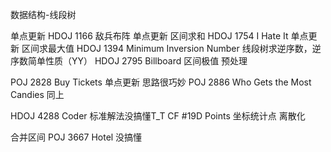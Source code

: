 数据结构-线段树

单点更新
HDOJ	1166	敌兵布阵					单点更新 区间求和
HDOJ	1754	I Hate It					单点更新 区间求最大值
HDOJ	1394	Minimum Inversion Number	线段树求逆序数，逆序数简单性质（YY）
HDOJ	2795	Billboard					区间极值 预处理

POJ		2828	Buy Tickets				单点更新 思路很巧妙
POJ		2886	Who Gets the Most Candies	同上

HDOJ	4288	Coder 						标准解法没搞懂T_T
CF 		#19D 	Points					坐标统计点 离散化

合并区间
POJ 	3667	Hotel						没搞懂